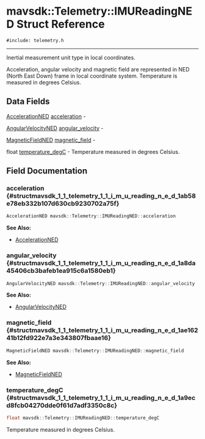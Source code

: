 # mavsdk::Telemetry::IMUReadingNED Struct Reference
`#include: telemetry.h`

----


Inertial measurement unit type in local coordinates. 


Acceleration, angular velocity and magnetic field are represented in NED (North East Down) frame in local coordinate system. Temperature is measured in degrees Celsius. 


## Data Fields


[AccelerationNED](structmavsdk_1_1_telemetry_1_1_acceleration_n_e_d.md) [acceleration](#structmavsdk_1_1_telemetry_1_1_i_m_u_reading_n_e_d_1ab58e78eb332b107d630cb9230702a75f)  -

[AngularVelocityNED](structmavsdk_1_1_telemetry_1_1_angular_velocity_n_e_d.md) [angular_velocity](#structmavsdk_1_1_telemetry_1_1_i_m_u_reading_n_e_d_1a8da45406cb3bafeb1ea915c6a1580eb1)  -

[MagneticFieldNED](structmavsdk_1_1_telemetry_1_1_magnetic_field_n_e_d.md) [magnetic_field](#structmavsdk_1_1_telemetry_1_1_i_m_u_reading_n_e_d_1ae16241b12fd922e7a3e343807fbaae16)  -

float [temperature_degC](#structmavsdk_1_1_telemetry_1_1_i_m_u_reading_n_e_d_1a9ecd8fcb04270dde0f61d7adf3350c8c)  - Temperature measured in degrees Celsius.


## Field Documentation


### acceleration {#structmavsdk_1_1_telemetry_1_1_i_m_u_reading_n_e_d_1ab58e78eb332b107d630cb9230702a75f}

```cpp
AccelerationNED mavsdk::Telemetry::IMUReadingNED::acceleration
```


**See Also:**
- [AccelerationNED](structmavsdk_1_1_telemetry_1_1_acceleration_n_e_d.md)


### angular_velocity {#structmavsdk_1_1_telemetry_1_1_i_m_u_reading_n_e_d_1a8da45406cb3bafeb1ea915c6a1580eb1}

```cpp
AngularVelocityNED mavsdk::Telemetry::IMUReadingNED::angular_velocity
```


**See Also:**
- [AngularVelocityNED](structmavsdk_1_1_telemetry_1_1_angular_velocity_n_e_d.md)


### magnetic_field {#structmavsdk_1_1_telemetry_1_1_i_m_u_reading_n_e_d_1ae16241b12fd922e7a3e343807fbaae16}

```cpp
MagneticFieldNED mavsdk::Telemetry::IMUReadingNED::magnetic_field
```


**See Also:**
- [MagneticFieldNED](structmavsdk_1_1_telemetry_1_1_magnetic_field_n_e_d.md)


### temperature_degC {#structmavsdk_1_1_telemetry_1_1_i_m_u_reading_n_e_d_1a9ecd8fcb04270dde0f61d7adf3350c8c}

```cpp
float mavsdk::Telemetry::IMUReadingNED::temperature_degC
```


Temperature measured in degrees Celsius.

